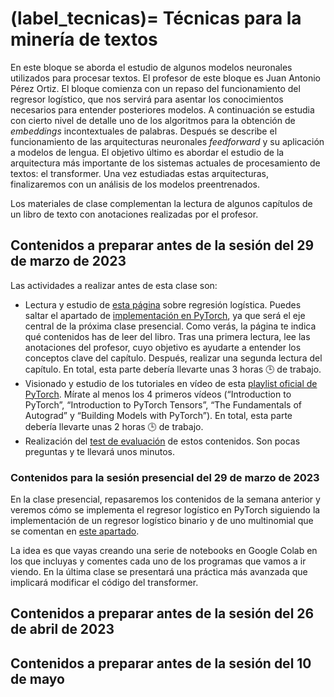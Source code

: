 
(label_tecnicas)=
Técnicas para la minería de textos
==================================

En este bloque se aborda el estudio de algunos modelos neuronales utilizados para procesar textos. El profesor de este bloque es Juan Antonio Pérez Ortiz. El bloque comienza con un repaso del funcionamiento del regresor logístico, que nos servirá para asentar los conocimientos necesarios para entender posteriores modelos. A continuación se estudia con cierto nivel de detalle uno de los algoritmos para la obtención de *embeddings* incontextuales de palabras. Después se describe el funcionamiento de las arquitecturas neuronales *feedforward* y su aplicación a modelos de lengua. El objetivo último es abordar el estudio de la arquitectura más importante de los sistemas actuales de procesamiento de textos: el transformer. Una vez estudiadas estas arquitecturas, finalizaremos con un análisis de los modelos preentrenados.

Los materiales de clase complementan la lectura de algunos capítulos de un libro de texto con anotaciones realizadas por el profesor.

## Contenidos a preparar antes de la sesión del 29 de marzo de 2023

Las actividades a realizar antes de esta clase son:

- Lectura y estudio de [esta página](https://jaspock.github.io/me/materials/transformers/regresor) sobre regresión logística. Puedes saltar el apartado de [implementación en PyTorch](https://jaspock.github.io/me/materials/transformers/regresor#regresores-implementados-en-pytorch), ya que será el eje central de la próxima clase presencial. Como verás, la página te indica qué contenidos has de leer del libro. Tras una primera lectura, lee las anotaciones del profesor, cuyo objetivo es ayudarte a entender los conceptos clave del capítulo. Después, realizar una segunda lectura del capítulo. En total, esta parte debería llevarte unas 3 horas 🕒️ de trabajo.
- Visionado y estudio de los tutoriales en vídeo de esta [playlist oficial de PyTorch](https://www.youtube.com/playlist?list=PL_lsbAsL_o2CTlGHgMxNrKhzP97BaG9ZN).  Mírate al menos los 4 primeros vídeos (“Introduction to PyTorch”, “Introduction to PyTorch Tensors”, “The Fundamentals of Autograd” y “Building Models with PyTorch”). En total, esta parte debería llevarte unas 2 horas 🕒️ de trabajo.
- Realización del [test de evaluación](https://forms.gle/E1xzZHw6hzMWJaNr7) de estos contenidos. Son pocas preguntas y te llevará unos minutos.

### Contenidos para la sesión presencial del 29 de marzo de 2023

En la clase presencial, repasaremos los contenidos de la semana anterior y veremos cómo se implementa el regresor logístico en PyTorch siguiendo la implementación de un regresor logístico binario y de uno multinomial que se comentan en [este apartado]((https://jaspock.github.io/me/materials/transformers/regresor#regresores-implementados-en-pytorch)).

La idea es que vayas creando una serie de notebooks en Google Colab en los que incluyas y comentes cada uno de los programas que vamos a ir viendo. En la última clase se presentará una práctica más avanzada que implicará modificar el código del transformer.

## Contenidos a preparar antes de la sesión del 26 de abril de 2023



## Contenidos a preparar antes de la sesión del 10 de mayo





